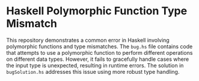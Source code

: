 # Haskell Polymorphic Function Type Mismatch

This repository demonstrates a common error in Haskell involving polymorphic functions and type mismatches.  The `bug.hs` file contains code that attempts to use a polymorphic function to perform different operations on different data types. However, it fails to gracefully handle cases where the input type is unexpected, resulting in runtime errors. The solution in `bugSolution.hs` addresses this issue using more robust type handling.